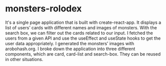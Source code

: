 # monsters-rolodex
It's a single page application that is built with create-react-app. It displays a list of users’ cards with different names and images of monsters. With the search box, we can filter out the cards related to our input. I fetched the users from a given API and use the useEffect and useState hooks to get the user data appropriately. I generated the monsters’ images with arobohash.org. I broke down the application into three different components, which are card, card-list and search-box. They can be reused in other situations.
